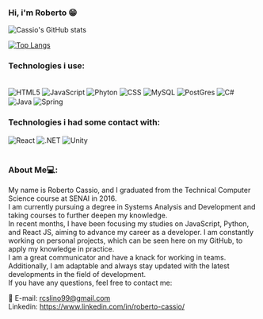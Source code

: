 <!-- Language: English -->
### Hi, i'm Roberto 😁

![Cassio's GitHub stats](https://github-readme-stats.vercel.app/api?username=RobertoCassio&theme=radical) <br>

[![Top Langs](https://github-readme-stats.vercel.app/api/top-langs/?username=RobertoCassio&layout=compact&hide_progress=true&hide=teX)](https://github.com/anuraghazra/github-readme-stats)


### Technologies i use:

<div style:"display: inline_block"><br>
<img align="center" alt="HTML5" src="https://img.shields.io/badge/HTML-239120?style=for-the-badge&logo=html5&logoColor=white">
<img align="center" alt="JavaScript" src="https://img.shields.io/badge/JavaScript-323330?style=for-the-badge&logo=javascript&logoColor=F7DF1E">
<img align="center" alt="Phyton" src="https://img.shields.io/badge/Python-3776AB?style=for-the-badge&logo=python&logoColor=white">
<img align="center" alt="CSS" src="https://img.shields.io/badge/CSS-239120?&style=for-the-badge&logo=css3&logoColor=white">
<img align="center" alt="MySQL" src="https://img.shields.io/badge/MySQL-00000F?style=for-the-badge&logo=mysql&logoColor=white">
<img align="center" alt="PostGres" src="https://img.shields.io/badge/postgres-%23316192.svg?style=for-the-badge&logo=postgresql&logoColor=white">
<img align="center" alt="C#" src="https://img.shields.io/badge/java-%23ED8B00.svg?style=for-the-badge&logo=openjdk&logoColor=white">
<img align="center" alt="Java" src="https://img.shields.io/badge/C%23-239120?style=for-the-badge&logo=c-sharp&logoColor=white">
<img align="center" alt="Spring" src="https://img.shields.io/badge/spring-%236DB33F.svg?style=for-the-badge&logo=spring&logoColor=white">

### Technologies i had some contact with:
<img align="center" alt="React" src="https://img.shields.io/badge/React-20232A?style=for-the-badge&logo=react&logoColor=61DAFB">
<img align="center" alt=".NET" src="https://img.shields.io/badge/.NET-5C2D91?style=for-the-badge&logo=.net&logoColor=white">
<img align="center" alt="Unity" src="https://img.shields.io/badge/Unity-100000?style=for-the-badge&logo=unity&logoColor=white">



</div><br>

### About Me💻:
My name is Roberto Cassio, and I graduated from the Technical Computer Science course at SENAI in 2016. <br>
I am currently pursuing a degree in Systems Analysis and Development and taking courses to further deepen my knowledge. <br>
In recent months, I have been focusing my studies on JavaScript, Python, and React JS, aiming to advance my career as a developer. I am constantly working on personal projects, which can be seen here on my GitHub, to apply my knowledge in practice. <br>
I am a great communicator and have a knack for working in teams. Additionally, I am adaptable and always stay updated with the latest developments in the field of development. <br>
If you have any questions, feel free to contact me:

📧 E-mail: rcslino99@gmail.com <br>
Linkedin: https://www.linkedin.com/in/roberto-cassio/
